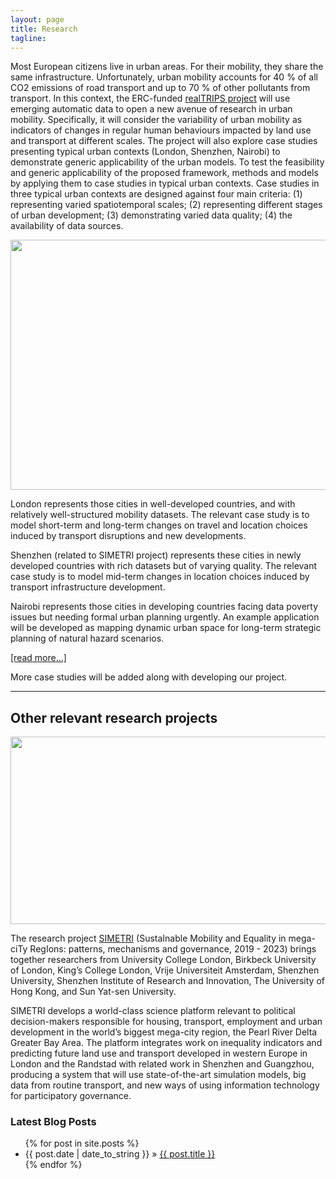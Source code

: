 ```yaml
---
layout: page
title: Research
tagline:
---
```


Most European citizens live in urban areas. For their mobility, they share the same infrastructure. Unfortunately, urban mobility accounts for 40 % of all CO2 emissions of road transport and up to 70 % of other pollutants from transport. In this context, the ERC-funded [realTRIPS project](https://cordis.europa.eu/project/id/949670) will use emerging automatic data to open a new avenue of research in urban mobility. Specifically, it will consider the variability of urban mobility as indicators of changes in regular human behaviours impacted by land use and transport at different scales. The project will also explore case studies presenting typical urban contexts (London, Shenzhen, Nairobi) to demonstrate generic applicability of the urban models. To test the feasibility and generic applicability of the proposed framework, methods and models by applying them to case studies in typical urban contexts. Case studies in three typical urban contexts are designed against four main criteria: (1) representing varied spatiotemporal scales; (2) representing different stages of urban development; (3) demonstrating varied data quality; (4) the availability of data sources. 

<p align="center">
  <img width="800" height="400" src="/figures/cities/realtrips.png">
</p>

London represents those cities in well-developed countries, and with relatively well-structured mobility datasets. The relevant case study is to model short-term and long-term changes on travel and location choices induced by transport disruptions and new developments.           

Shenzhen (related to SIMETRI project) represents these cities in newly developed countries with rich datasets but of varying quality. The relevant case study is to model mid-term changes in location choices induced by transport infrastructure development. 

Nairobi represents those cities in developing countries facing data poverty issues but needing formal urban planning urgently. An example application will be developed as mapping dynamic urban space for long-term strategic planning of natural hazard scenarios. 

<a href="/publications.html">[read more...]</a> 

More case studies will be added along with developing our project. 

---

## Other relevant research projects

<p align="center">
  <img width="800" height="300" src="https://my.loyals.nl/uploads/images/websites/vrije-universiteit-spatial-economics/detail/simabout-the-project-1-2.png">
</p>

The research project [SIMETRI](https://simetri.uk/about-the-project) (SustaInable Mobility and Equality in mega-ciTy RegIons: patterns, mechanisms and governance, 2019 - 2023) brings together researchers from University College London, Birkbeck University of London, King’s College London, Vrije Universiteit Amsterdam, Shenzhen University, Shenzhen Institute of Research and Innovation, The University of Hong Kong, and Sun Yat-sen University.

SIMETRI develops a world-class science platform relevant to political decision-makers responsible for housing, transport, employment and urban development in the world’s biggest mega-city region, the Pearl River Delta Greater Bay Area. The platform integrates work on inequality indicators and predicting future land use and transport developed in western Europe in London and the Randstad with related work in Shenzhen and Guangzhou, producing a system that will use state-of-the-art simulation models, big data from routine transport, and new ways of using information technology for participatory governance. 





### Latest Blog Posts

<ul class="posts">
  {% for post in site.posts %}
    <li><span>{{ post.date | date_to_string }}</span> &raquo; <a href="{{ post.url }}">{{ post.title }}</a></li>
  {% endfor %}
</ul>
